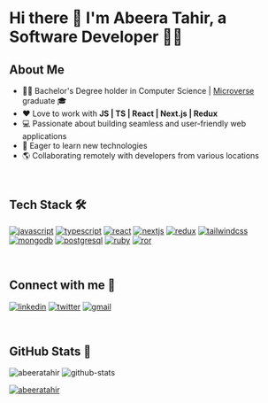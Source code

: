 # Hi there 👋 I'm Abeera Tahir, a Software Developer 👩‍💻

## About Me

- 👩‍🎓 Bachelor's Degree holder in Computer Science | [Microverse](https://www.microverse.org/?grsf=nnlhmv) graduate 🎓
- ❤️ Love to work with **JS | TS | React | Next.js | Redux**
- 💻 Passionate about building seamless and user-friendly web applications
- 🚀 Eager to learn new technologies
- 🌎 Collaborating remotely with developers from various locations

</br>

## Tech Stack 🛠
<a href="https://developer.mozilla.org/en-US/docs/Web/JavaScript"><img src='https://img.shields.io/badge/javascript-%23323330.svg?style=for-the-badge&logo=javascript&logoColor=%23F7DF1E' alt="javascript" /></a>
<a href="https://www.typescriptlang.org/"><img src='https://img.shields.io/badge/TypeScript-3178C6?style=for-the-badge&logo=typescript&logoColor=white' alt="typescript" /></a>
<a href="https://react.dev/"><img src='https://img.shields.io/badge/React-20232A?style=for-the-badge&logo=react&logoColor=61DAFB' alt="react" /></a>
<a href="https://nextjs.org/"><img src='https://img.shields.io/badge/Next.js-000000?style=for-the-badge&logo=next.js&logoColor=white' alt="nextjs" /></a>
<a href="https://redux.js.org/"><img src='https://img.shields.io/badge/Redux-593D88?style=for-the-badge&logo=redux&logoColor=white' alt="redux" /></a>
<a href="https://tailwindcss.com/"><img src='https://img.shields.io/badge/Tailwind_CSS-38B2AC?style=for-the-badge&logo=tailwind-css&logoColor=white' alt="tailwindcss" /></a>
<a href="https://www.mongodb.com/"><img src='https://img.shields.io/badge/MongoDB-47A248?style=for-the-badge&logo=mongodb&logoColor=white' alt="mongodb" /></a>
<a href="https://www.postgresql.org/"><img src='https://img.shields.io/badge/PostgreSQL-316192?style=for-the-badge&logo=postgresql&logoColor=white' alt="postgresql" /></a>
<a href="https://www.ruby-lang.org/en/"><img src='https://img.shields.io/badge/Ruby-CC342D?style=for-the-badge&logo=ruby&logoColor=white' alt="ruby" /></a>
<a href="https://rubyonrails.org/"><img src='https://img.shields.io/badge/Ruby_on_Rails-CC0000?style=for-the-badge&logo=ruby-on-rails&logoColor=white' alt="ror" /></a>

</br>

## Connect with me 🤝
<a href='https://www.linkedin.com/in/abeera-tahir/'><img src='https://img.shields.io/badge/LinkedIn-0077B5?style=for-the-badge&logo=linkedin&logoColor=white' alt="linkedin" /></a>
<a href='https://twitter.com/AbeeraTahir8'><img src='https://img.shields.io/badge/Twitter-1DA1F2?style=for-the-badge&logo=twitter&logoColor=white' alt="twitter" /></a>
<a href="mailto:abeeratahir2018@gmail.com"><img src='https://img.shields.io/badge/Gmail-D14836?style=for-the-badge&logo=gmail&logoColor=white' alt="gmail" /></a>

</br>

## GitHub Stats 🚀
<img src="https://komarev.com/ghpvc/?username=AbeeraTahir" alt="abeeratahir">

<img src="https://github-readme-stats.vercel.app/api?username=AbeeraTahir&hide_rank=false&show_icons=true&include_all_commits=true&count_private=true" alt="github-stats" />

<a href="https://github.com/ryo-ma/github-profile-trophy"><img src="https://github-profile-trophy.vercel.app/?username=AbeeraTahir" alt="abeeratahir" />
